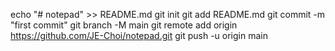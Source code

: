 echo "# notepad" >> README.md
git init
git add README.md
git commit -m "first commit"
git branch -M main
git remote add origin https://github.com/JE-Choi/notepad.git
git push -u origin main